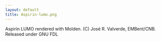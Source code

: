 ```yaml
---
layout: default
title: Aspirin-lumo.png
---
```


Aspirin LUMO rendered with Molden. (C) José R. Valverde, EMBent/CNB. Released under GNU FDL
